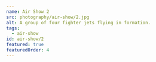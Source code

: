 ```yaml
---
name: Air Show 2
src: photography/air-show/2.jpg
alt: A group of four fighter jets flying in formation.
tags: 
  - air-show
id: air-show/2
featured: true
featuredOrder: 4
---
```

